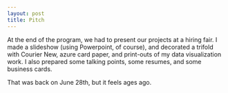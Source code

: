 ```yaml
---
layout: post
title: Pitch
---
```


At the end of the program, we had to present our projects at a hiring fair. I made a slideshow (using Powerpoint, of course), and decorated a trifold with Courier New, azure card paper, and print-outs of my data visualization work. I also prepared some talking points, some resumes, and some business cards.

That was back on June 28th, but it feels ages ago. 

